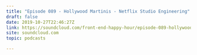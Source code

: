 ```yaml
---
title: "Episode 089 - Hollywood Martinis - Netflix Studio Engineering"
draft: false
date: 2019-10-27T22:46:27Z
link: https://soundcloud.com/front-end-happy-hour/episode-089-hollywood-martinis-netflix-studio-engineering?utm_medium=RSS&utm_source=hune
site: soundcloud.com
topic: podcasts 

---
```

